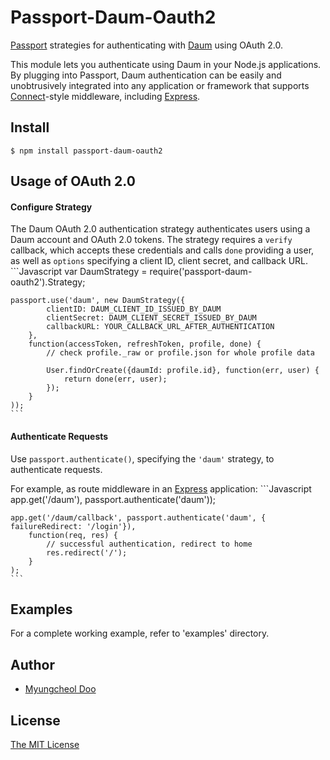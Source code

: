 # Passport-Daum-Oauth2

[Passport](http://passportjs.org/) strategies for authenticating with [Daum](http://www.daum.net/) using OAuth 2.0.

This module lets you authenticate using Daum in your Node.js applications. By plugging into Passport, Daum authentication can be easily and unobtrusively integrated into any application or framework that supports [Connect](http://www.senchalabs.org/connect/)-style middleware, including [Express](http://expressjs.com/).

## Install

    $ npm install passport-daum-oauth2

## Usage of OAuth 2.0

#### Configure Strategy

The Daum OAuth 2.0 authentication strategy authenticates users using a Daum account and OAuth 2.0 tokens. The strategy requires a `verify` callback, which
accepts these credentials and calls `done` providing a user, as well as `options` specifying a client ID, client secret, and callback URL.
    ```Javascript
    var DaumStrategy = require('passport-daum-oauth2').Strategy;

    passport.use('daum', new DaumStrategy({
            clientID: DAUM_CLIENT_ID_ISSUED_BY_DAUM
            clientSecret: DAUM_CLIENT_SECRET_ISSUED_BY_DAUM
            callbackURL: YOUR_CALLBACK_URL_AFTER_AUTHENTICATION
		},
        function(accessToken, refreshToken, profile, done) {
        	// check profile._raw or profile.json for whole profile data

        	User.findOrCreate({daumId: profile.id}, function(err, user) {
        		return done(err, user);
			});
        }
    ));
    ```

#### Authenticate Requests

Use `passport.authenticate()`, specifying the `'daum'` strategy, to authenticate requests.

For example, as route middleware in an [Express](http://expressjs.com/) application:
    ```Javascript
    app.get('/daum'), passport.authenticate('daum'));

	app.get('/daum/callback', passport.authenticate('daum', { failureRedirect: '/login'}), 
    	function(req, res) {
    		// successful authentication, redirect to home
    		res.redirect('/');
    	}
    );
    ```
    
## Examples

For a complete working example, refer to 'examples' directory.
	
## Author

  - [Myungcheol Doo](http://github.com/myungcheol)
  
## License

[The MIT License](http://opensource.org/licenses/MIT)

